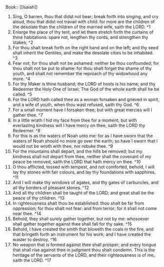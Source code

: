  Book:: [[Isaiah]]
 1. Sing, O barren, thou that didst not bear; break forth into singing, and cry aloud, thou that didst not travail with child: for more are the children of the desolate than the children of the married wife, saith the LORD. ^1
 2. Enlarge the place of thy tent, and let them stretch forth the curtains of thine habitations: spare not, lengthen thy cords, and strengthen thy stakes; ^2
 3. For thou shalt break forth on the right hand and on the left; and thy seed shall inherit the Gentiles, and make the desolate cities to be inhabited. ^3
 4. Fear not; for thou shalt not be ashamed: neither be thou confounded; for thou shalt not be put to shame: for thou shalt forget the shame of thy youth, and shalt not remember the reproach of thy widowhood any more. ^4
 5. For thy Maker is thine husband; the LORD of hosts is his name; and thy Redeemer the Holy One of Israel; The God of the whole earth shall he be called. ^5
 6. For the LORD hath called thee as a woman forsaken and grieved in spirit, and a wife of youth, when thou wast refused, saith thy God. ^6
 7. For a small moment have I forsaken thee; but with great mercies will I gather thee. ^7
 8. In a little wrath I hid my face from thee for a moment; but with everlasting kindness will I have mercy on thee, saith the LORD thy Redeemer. ^8
 9. For this is as the waters of Noah unto me: for as I have sworn that the waters of Noah should no more go over the earth; so have I sworn that I would not be wroth with thee, nor rebuke thee. ^9
 10. For the mountains shall depart, and the hills be removed; but my kindness shall not depart from thee, neither shall the covenant of my peace be removed, saith the LORD that hath mercy on thee. ^10
 11. O thou afflicted, tossed with tempest, and not comforted, behold, I will lay thy stones with fair colours, and lay thy foundations with sapphires. ^11
 12. And I will make thy windows of agates, and thy gates of carbuncles, and all thy borders of pleasant stones. ^12
 13. And all thy children shall be taught of the LORD; and great shall be the peace of thy children. ^13
 14. In righteousness shalt thou be established: thou shalt be far from oppression; for thou shalt not fear: and from terror; for it shall not come near thee. ^14
 15. Behold, they shall surely gather together, but not by me: whosoever shall gather together against thee shall fall for thy sake. ^15
 16. Behold, I have created the smith that bloweth the coals in the fire, and that bringeth forth an instrument for his work; and I have created the waster to destroy. ^16
 17. No weapon that is formed against thee shall prosper; and every tongue that shall rise against thee in judgment thou shalt condemn. This is the heritage of the servants of the LORD, and their righteousness is of me, saith the LORD. ^17
